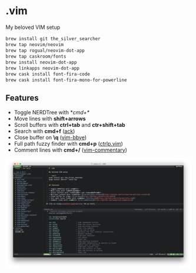 # .vim

My beloved VIM setup

```shell
brew install git the_silver_searcher
brew tap neovim/neovim
brew tap rogual/neovim-dot-app
brew tap caskroom/fonts
brew install neovim-dot-app
brew linkapps neovim-dot-app
brew cask install font-fira-code
brew cask install font-fira-mono-for-powerline
```

## Features

* Toggle NERDTree with **cmd+\**
* Move lines with **shift+arrows**
* Scroll buffers with **ctrl+tab** and **ctr+shift+tab**
* Search with **cmd+f** ([ack](https://github.com/mileszs/ack.vim))
* Close buffer on **\q** ([vim-bbye](https://github.com/moll/vim-bbye))
* Full path fuzzy finder with **cmd+p** ([ctrlp.vim](https://github.com/ctrlpvim/ctrlp.vim))
* Comment lines with **cmd+/** ([vim-commentary](https://github.com/tpope/vim-commentary))

![Oh my Vim](screenshot.png?raw=true 'Oh my Vim')
